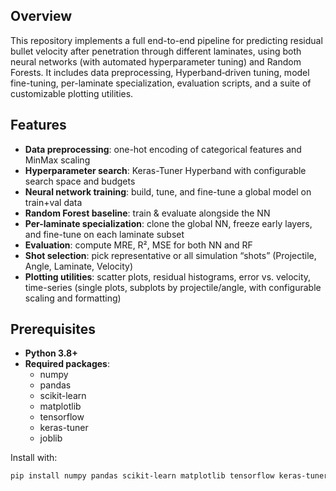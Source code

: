 ## Overview
This repository implements a full end-to-end pipeline for predicting residual bullet velocity after penetration through different laminates, using both neural networks (with automated hyperparameter tuning) and Random Forests.  It includes data preprocessing, Hyperband‐driven tuning, model fine-tuning, per-laminate specialization, evaluation scripts, and a suite of customizable plotting utilities.

## Features
- **Data preprocessing**: one-hot encoding of categorical features and MinMax scaling  
- **Hyperparameter search**: Keras-Tuner Hyperband with configurable search space and budgets  
- **Neural network training**: build, tune, and fine-tune a global model on train+val data  
- **Random Forest baseline**: train & evaluate alongside the NN  
- **Per-laminate specialization**: clone the global NN, freeze early layers, and fine-tune on each laminate subset  
- **Evaluation**: compute MRE, R², MSE for both NN and RF  
- **Shot selection**: pick representative or all simulation “shots” (Projectile, Angle, Laminate, Velocity)  
- **Plotting utilities**: scatter plots, residual histograms, error vs. velocity, time-series (single plots, subplots by projectile/angle, with configurable scaling and formatting)

## Prerequisites
- **Python 3.8+**  
- **Required packages**:
  - numpy  
  - pandas  
  - scikit-learn  
  - matplotlib  
  - tensorflow  
  - keras-tuner  
  - joblib  

Install with:
```bash
pip install numpy pandas scikit-learn matplotlib tensorflow keras-tuner joblib
